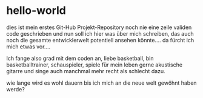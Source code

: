 # hello-world
dies ist mein erstes Git-Hub Projekt-Repository
noch nie eine zeile validen code geschrieben und nun soll ich hier was über mich schreiben, das auch noch die gesamte entwicklerwelt potentiell ansehen könnte....  da fürcht ich mich etwas vor....  

Ich fange also grad mit dem coden an, liebe basketball, bin basketballtrainer, schauspieler, spiele für mein leben gerne akustische gitarre und singe auch manchmal mehr recht als schlecht dazu.

wie lange wird es wohl dauern bis ich mich an die neue welt gewöhnt haben werde?
